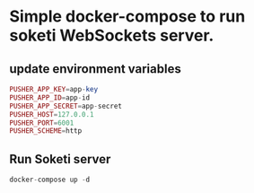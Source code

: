 # Simple docker-compose to run soketi WebSockets server.

## **update environment variables**

```php
PUSHER_APP_KEY=app-key
PUSHER_APP_ID=app-id
PUSHER_APP_SECRET=app-secret
PUSHER_HOST=127.0.0.1
PUSHER_PORT=6001
PUSHER_SCHEME=http
```

## **Run Soketi server**  

```php
docker-compose up -d
```

